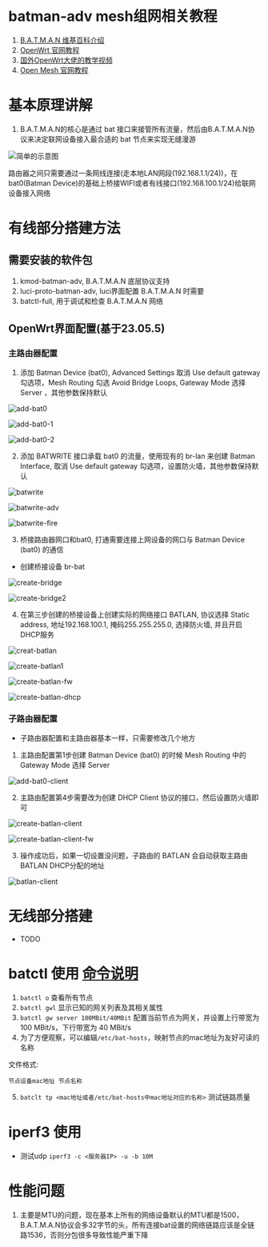 # batman-adv mesh组网相关教程
1. [B.A.T.M.A.N 维基百科介绍](https://en.wikipedia.org/wiki/B.A.T.M.A.N.) 
2. [OpenWrt 官网教程](https://openwrt.org/docs/guide-user/network/wifi/mesh/batman)
3. [国外OpenWrt大佬的教学视频](https://youtu.be/t4A0kfg2olo?si=24e6wxmG9ScBbj1J)
4. [Open Mesh 官网教程](https://www.open-mesh.org/projects/batman-adv/wiki/Batman-adv-openwrt-config)

# 基本原理讲解
1. B.A.T.M.A.N的核心是通过 bat 接口来接管所有流量，然后由B.A.T.M.A.N协议来决定联网设备接入最合适的 bat 节点来实现无缝漫游

![简单的示意图](./image/batman-adv.jpg)

路由器之间只需要通过一条网线连接(走本地LAN网段(192.168.1.1/24))，在bat0(Batman Device)的基础上桥接WIFI或者有线接口(192.168.100.1/24)给联网设备接入网络

# 有线部分搭建方法
## 需要安装的软件包
1. kmod-batman-adv, B.A.T.M.A.N 底层协议支持
2. luci-proto-batman-adv, luci界面配置 B.A.T.M.A.N 时需要
3. batctl-full, 用于调试和检查 B.A.T.M.A.N 网络

## OpenWrt界面配置(基于23.05.5)
### 主路由器配置
1. 添加 Batman Device (bat0), Advanced Settings 取消 Use default gateway 勾选项，Mesh Routing 勾选 Avoid Bridge Loops, Gateway Mode 选择 Server ，其他参数保持默认

![add-bat0](./image/add-bat0.jpg)

![add-bat0-1](./image//add-bat0-1.jpg)

![add-bat0-2](./image/add-bat-server.jpg)

2. 添加 BATWRITE 接口承载 bat0 的流量，使用现有的 br-lan 来创建 Batman Interface, 取消 Use default gateway 勾选项，设置防火墙，其他参数保持默认

![batwrite](./image/batwrite.jpg)

![batwrite-adv](./image/batwrite-adv.jpg)

![batwrite-fire](./image/batwrite-fire.jpg)

3. 桥接路由器网口和bat0, 打通需要连接上网设备的网口与 Batman Device (bat0) 的通信
* 创建桥接设备 br-bat

![create-bridge](./image/create-bridge.jpg)

![create-bridge2](./image/create-bridge1.jpg)

4. 在第三步创建的桥接设备上创建实际的网络接口 BATLAN, 协议选择 Static address, 地址192.168.100.1, 掩码255.255.255.0, 选择防火墙, 并且开启DHCP服务

![creat-batlan](./image/creat-batlan.jpg)

![create-batlan1](./image/creat-batlan1.jpg)

![create-batlan-fw](./image/creat-batlan-fw.jpg)

![create-batlan-dhcp](./image/creat-batlan-dhcp.jpg)

### 子路由器配置
* 子路由器配置和主路由器基本一样，只需要修改几个地方
1. 主路由配置第1步创建 Batman Device (bat0) 的时候 Mesh Routing 中的 Gateway Mode 选择 Server

![add-bat0-client](./image/add-bat-client.jpg)

2. 主路由配置第4步需要改为创建 DHCP Client 协议的接口，然后设置防火墙即可

![create-batlan-client](./image/creat-batlan-client.jpg)

![create-batlan-client-fw](./image/creat-batlan-client-fw.jpg)

3. 操作成功后，如果一切设置没问题，子路由的 BATLAN 会自动获取主路由BATLAN DHCP分配的地址

![batlan-client](./image/batlan-client.jpg)

# 无线部分搭建
* TODO


# batctl 使用 [命令说明](https://www.open-mesh.org/projects/batman-adv/wiki/Gateways)
1. `batctl o` 查看所有节点
2. `batctl gwl` 显示已知的网关列表及其相关属性
3. `batctl gw server 100MBit/40MBit` 配置当前节点为网关，并设置上行带宽为 100 MBit/s，下行带宽为 40 MBit/s
4. 为了方便观察，可以编辑`/etc/bat-hosts`，映射节点的mac地址为友好可读的名称

文件格式:

```
节点设备mac地址 节点名称
```
5. `batclt tp <mac地址或者/etc/bat-hosts中mac地址对应的名称>` 测试链路质量

# iperf3 使用
* 测试udp `iperf3 -c <服务器IP> -u -b 10M`


# 性能问题
1. 主要是MTU的问题，现在基本上所有的网络设备默认的MTU都是1500，B.A.T.M.A.N协议会多32字节的头，所有连接bat设置的网络链路应该是全链路1536，否则分包很多导致性能严重下降
